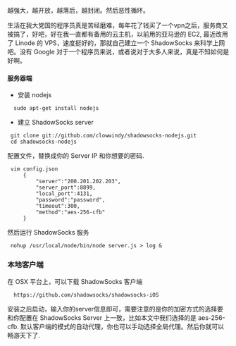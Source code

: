 越强大，越开放，越落后，越封闭。然后恶性循环。

生活在我大党国的程序员真是苦经磨难，每年花了钱买了一个vpn之后，服务商又被搞了，好吧，好在我一直都有备用的云主机，以前用的亚马逊的 EC2, 最近改用了 Linode 的 VPS，速度挺好的，那就自己建立一个 ShadowSocks 来科学上网吧。没有 Google 对于一个程序员来说，或者说对于大多人来说，真是不知如何是好啊。

#### 服务器端

* 安装 nodejs

```
  sudo apt-get install nodejs
```

* 建立 ShadowSocks server

```
 git clone git://github.com/clowwindy/shadowsocks-nodejs.git
 cd shadowsocks-nodejs
```

配置文件，替换成你的 Server IP 和你想要的密码.
```
 vim config.json
     {
         "server":"200.201.202.203",
         "server_port":8899,
         "local_port":4131,
         "password":"password",
         "timeout":300,
         "method":"aes-256-cfb"
     }
```

然后运行 ShadowSocks 服务

```
 nohup /usr/local/node/bin/node server.js > log &
```

### 本地客户端

在 OSX 平台上，可以下载 ShadowSocks 客户端

```
  https://github.com/shadowsocks/shadowsocks-iOS
```

安装之后启动，输入你的server信息即可，需要注意的是你的加密方式的选择要和你配置在 ShadowSocks Server 上一致，比如本文中我们选择的是 aes-256-cfb. 默认客户端的模式的自动代理，你也可以手动选择全局代理。然后你就可以畅游天下了.
